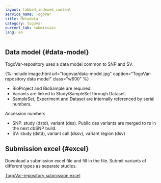 ```yaml
---
layout: tabbed_indexed_content
service_name: TogoVar
title: Metadata
category: togovar
current_tab: submission
lang: en
---
```


## Data model {#data-model}

TogoVar-repository uses a data model common to SNP and SV.

{% include image.html url="togovar/data-model.jpg" caption="TogoVar-repository data model" class="w600" %}

* BioProject and BioSample are required.
* Variants are linked to Study/SampleSet through Dataset.
* SampleSet, Experiment and Dataset are internally referenced by serial numbers.

Accession numbers
* SNP: study (dstd), variant (dss). Public dss variants are merged to rs in the next dbSNP build.
* SV: study (dstd), variant call (dssv), variant region (dsv)

## Submission excel {#excel}

Download a submission excel file and fill in the file. 
Submit variants of different types as separate studies.  

[TogoVar-repository submission excel](https://github.com/ddbj/togovar-repository/raw/main/submission_excel/TogoVar_v1.4.xlsx)

